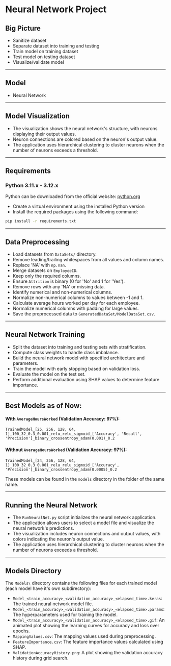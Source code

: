 # Neural Network Project

## Big Picture
- Sanitize dataset
- Separate dataset into training and testing
- Train model on training dataset
- Test model on testing dataset
- Visualize/validate model

---

## Model
- Neural Network

---

## Model Visualization
- The visualization shows the neural network's structure, with neurons displaying their output values.
- Neuron connections are colored based on the neuron's output value.
- The application uses hierarchical clustering to cluster neurons when the number of neurons exceeds a threshold.

---

## Requirements
### Python 3.11.x - 3.12.x

Python can be downloaded from the official website: [python.org](https://www.python.org/downloads/)

- Create a virtual environment using the installed Python version
- Install the required packages using the following command:

```bash
pip install -r requirements.txt
```

---

## Data Preprocessing
- Load datasets from `DataSets/` directory.
- Remove leading/trailing whitespaces from all values and column names.
- Replace 'NA' with `np.nan`.
- Merge datasets on `EmployeeID`.
- Keep only the required columns.
- Ensure `Attrition` is binary (0 for 'No' and 1 for 'Yes').
- Remove rows with any 'NA' or missing data.
- Identify numerical and non-numerical columns.
- Normalize non-numerical columns to values between -1 and 1.
- Calculate average hours worked per day for each employee.
- Normalize numerical columns with padding for large values.
- Save the preprocessed data to `GeneratedDataSet/ModelDataSet.csv`.

---

## Neural Network Training
- Split the dataset into training and testing sets with stratification.
- Compute class weights to handle class imbalance.
- Build the neural network model with specified architecture and parameters.
- Train the model with early stopping based on validation loss.
- Evaluate the model on the test set.
- Perform additional evaluation using SHAP values to determine feature importance.

---

## Best Models as of Now:
#### With `AverageHoursWorked` (Validation Accuracy: 97%):

`TrainedModel_[25, 256, 128, 64, 1]_100_32_0.3_0.001_relu_relu_sigmoid_['Accuracy', 'Recall', 'Precision']_binary_crossentropy_adam(0.001)_0.2`

#### Without `AverageHoursWorked` (Validation Accuracy: 97%):

`TrainedModel_[24, 256, 128, 64, 1]_100_32_0.3_0.001_relu_relu_sigmoid_['Accuracy', 'Precision']_binary_crossentropy_adam(0.0005)_0.2`

These models can be found in the `models` directory in the folder of the same name.

---

## Running the Neural Network
- The `RunNeuralNet.py` script initializes the neural network application.
- The application allows users to select a model file and visualize the neural network's predictions.
- The visualization includes neuron connections and output values, with colors indicating the neuron's output value.
- The application uses hierarchical clustering to cluster neurons when the number of neurons exceeds a threshold.

---

## Models Directory
The `Models\` directory contains the following files for each trained model (each model have it's own subdirectory):
- `Model_<train_accuracy>_<validation_accuracy>_<elapsed_time>.keras`: The trained neural network model file.
- `Model_<train_accuracy>_<validation_accuracy>_<elapsed_time>.params`: The hyperparameters used for training the model.
- `Model_<train_accuracy>_<validation_accuracy>_<elapsed_time>.gif`: An animated plot showing the learning curves for accuracy and loss over epochs.
- `MappingValues.csv`: The mapping values used during preprocessing.
- `FeatureImportance.csv`: The feature importance values calculated using SHAP.
- `ValidationAccuracyHistory.png`: A plot showing the validation accuracy history during grid search.